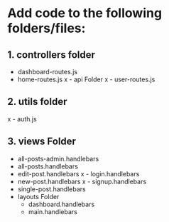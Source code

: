 # Add code to the following folders/files:

## 1. controllers folder

- dashboard-routes.js
- home-routes.js
x - api Folder
x  - user-routes.js

## 2. utils folder

x - auth.js

## 3. views Folder

- all-posts-admin.handlebars
- all-posts.handlebars
- edit-post.handlebars
x - login.handlebars
- new-post.handlebars
x - signup.handlebars
- single-post.handlebars
- layouts Folder
  - dashboard.handlebars
  - main.handlebars
